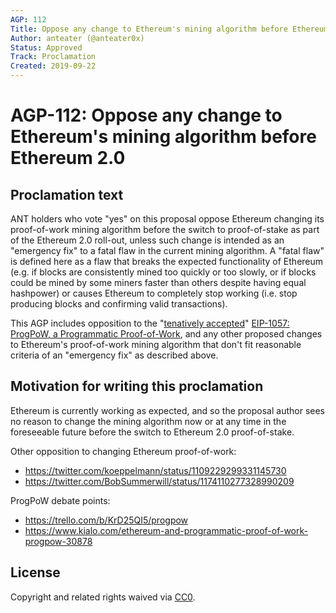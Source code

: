 ```yaml
---
AGP: 112
Title: Oppose any change to Ethereum's mining algorithm before Ethereum 2.0
Author: anteater (@anteater0x)
Status: Approved
Track: Proclamation
Created: 2019-09-22
---
```


# AGP-112: Oppose any change to Ethereum's mining algorithm before Ethereum 2.0

## Proclamation text

ANT holders who vote "yes" on this proposal oppose Ethereum changing its proof-of-work mining algorithm before the switch to proof-of-stake as part of the Ethereum 2.0 roll-out, unless such change is intended as an "emergency fix" to a fatal flaw in the current mining algorithm. A "fatal flaw" is defined here as a flaw that breaks the expected functionality of Ethereum (e.g. if blocks are consistently mined too quickly or too slowly, or if blocks could be mined by some miners faster than others despite having equal hashpower) or causes Ethereum to completely stop working (i.e. stop producing blocks and confirming valid transactions).

This AGP includes opposition to the "[tenatively accepted](https://github.com/ethereum/EIPs/blob/master/EIPS/eip-1679.md#tentatively-accepted-eips)" [EIP-1057: ProgPoW, a Programmatic Proof-of-Work](https://eips.ethereum.org/EIPS/eip-1057), and any other proposed changes to Ethereum's proof-of-work mining algorithm that don't fit reasonable criteria of an "emergency fix" as described above.

## Motivation for writing this proclamation

Ethereum is currently working as expected, and so the proposal author sees no reason to change the mining algorithm now or at any time in the foreseeable future before the switch to Ethereum 2.0 proof-of-stake.

Other opposition to changing Ethereum proof-of-work:
- https://twitter.com/koeppelmann/status/1109229299331145730
- https://twitter.com/BobSummerwill/status/1174110277328990209

ProgPoW debate points:
- https://trello.com/b/KrD25QI5/progpow
- https://www.kialo.com/ethereum-and-programmatic-proof-of-work-progpow-30878

## License
Copyright and related rights waived via [CC0](https://creativecommons.org/publicdomain/zero/1.0/).
